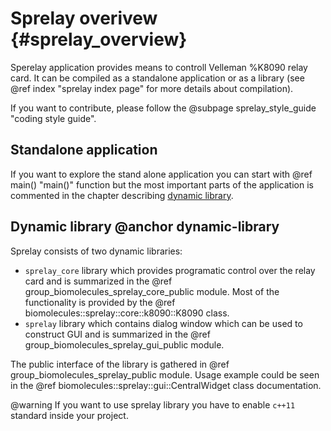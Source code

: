 # Sprelay overivew {#sprelay_overview}

Sperelay application provides means to controll Velleman %K8090 relay card. It can be compiled as a standalone
application or as a library (see @ref index "sprelay index page" for more details about compilation).

If you want to contribute, please follow the @subpage sprelay_style_guide "coding style guide".


## Standalone application

If you want to explore the stand alone application you can start with @ref main() "main()" function but the most
important parts of the application is commented in the chapter describing [dynamic library](#dynamic-library).


## Dynamic library @anchor dynamic-library

Sprelay consists of two dynamic libraries:
- `sprelay_core` library which provides programatic control over the relay card and is summarized in the
  @ref group_biomolecules_sprelay_core_public module. Most of the functionality is provided by the
  @ref biomolecules::sprelay::core::k8090::K8090 class.
- `sprelay` library which contains dialog window which can be used to construct GUI and is summarized in the
@ref group_biomolecules_sprelay_gui_public module.

The public interface of the library is gathered in @ref group_biomolecules_sprelay_public module. Usage example could
be seen in the @ref biomolecules::sprelay::gui::CentralWidget class documentation.

@warning If you want to use sprelay library you have to enable `c++11` standard inside your project.
